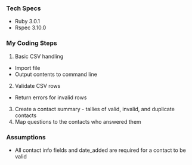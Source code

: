 ### Tech Specs

* Ruby 3.0.1
* Rspec 3.10.0

### My Coding Steps

1. Basic CSV handling
  * Import file
  * Output contents to command line
2. Validate CSV rows
  * Return errors for invalid rows
3. Create a contact summary - tallies of valid, invalid, and duplicate contacts
4. Map questions to the contacts who answered them

### Assumptions

* All contact info fields and date_added are required for a contact to be valid
